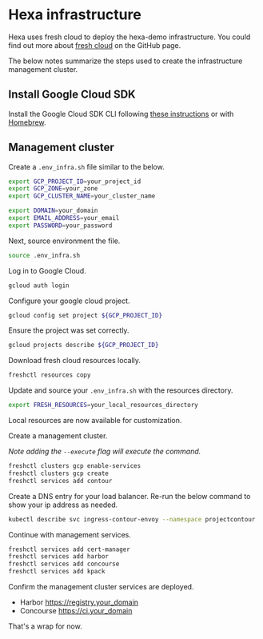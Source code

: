 # Hexa infrastructure

Hexa uses fresh cloud to deploy the hexa-demo infrastructure. You could find
out more about [fresh cloud](https://github.com/initialcapacity/freshcloud) on the GitHub page. 

The below notes summarize the steps used to create the infrastructure management cluster.

## Install Google Cloud SDK

Install the Google Cloud SDK CLI following [these instructions](https://cloud.google.com/sdk/docs/install) or with
[Homebrew](https://formulae.brew.sh/cask/google-cloud-sdk).

## Management cluster

Create a `.env_infra.sh` file similar to the below.

```bash
export GCP_PROJECT_ID=your_project_id
export GCP_ZONE=your_zone
export GCP_CLUSTER_NAME=your_cluster_name

export DOMAIN=your_domain
export EMAIL_ADDRESS=your_email
export PASSWORD=your_password
```

Next, source environment the file.

```bash
source .env_infra.sh
```

Log in to Google Cloud.

```bash
gcloud auth login
```

Configure your google cloud project.

```bash
gcloud config set project ${GCP_PROJECT_ID}
```

Ensure the project was set correctly.

```bash
gcloud projects describe ${GCP_PROJECT_ID}
```

Download fresh cloud resources locally.

```bash
freshctl resources copy
```

Update and source your `.env_infra.sh` with the resources directory.

```bash
export FRESH_RESOURCES=your_local_resources_directory
```

Local resources are now available for customization.

Create a management cluster.

_Note adding the `--execute` flag will execute the command._

```bash
freshctl clusters gcp enable-services
freshctl clusters gcp create
freshctl services add contour
```

Create a DNS entry for your load balancer. Re-run the below command to show your ip address as needed.

```bash
kubectl describe svc ingress-contour-envoy --namespace projectcontour | grep Ingress | awk '{print $3}'
```

Continue with management services.

```bash
freshctl services add cert-manager
freshctl services add harbor
freshctl services add concourse
freshctl services add kpack
```

Confirm the management cluster services are deployed.

* Harbor https://registry.your_domain
* Concourse https://ci.your_domain

That's a wrap for now.

